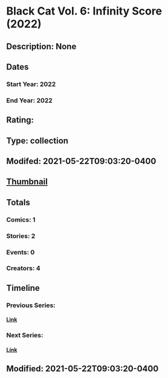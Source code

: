 # Black Cat Vol. 6: Infinity Score (2022)
## Description: None
## Dates
### Start Year: 2022
### End Year: 2022
## Rating: 
## Type: collection
## Modifed: 2021-05-22T09:03:20-0400
## [Thumbnail](http://i.annihil.us/u/prod/marvel/i/mg/b/40/image_not_available.jpg)
## Totals
### Comics: 1
### Stories: 2
### Events: 0
### Creators: 4
## Timeline
### Previous Series: 
#### [Link]()
### Next Series: 
#### [Link]()
## Modified: 2021-05-22T09:03:20-0400